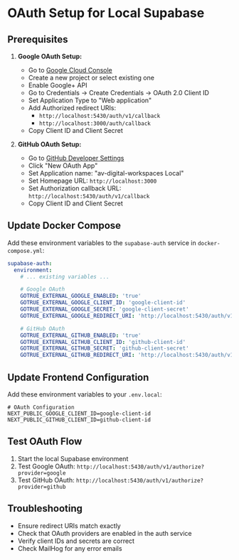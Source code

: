 # OAuth Setup for Local Supabase

## Prerequisites

1. **Google OAuth Setup:**
   - Go to [Google Cloud Console](https://console.cloud.google.com/)
   - Create a new project or select existing one
   - Enable Google+ API
   - Go to Credentials → Create Credentials → OAuth 2.0 Client ID
   - Set Application Type to "Web application"
   - Add Authorized redirect URIs:
     - `http://localhost:5430/auth/v1/callback`
     - `http://localhost:3000/auth/callback`
   - Copy Client ID and Client Secret

2. **GitHub OAuth Setup:**
   - Go to [GitHub Developer Settings](https://github.com/settings/developers)
   - Click "New OAuth App"
   - Set Application name: "av-digital-workspaces Local"
   - Set Homepage URL: `http://localhost:3000`
   - Set Authorization callback URL: `http://localhost:5430/auth/v1/callback`
   - Copy Client ID and Client Secret

## Update Docker Compose

Add these environment variables to the `supabase-auth` service in `docker-compose.yml`:

```yaml
supabase-auth:
  environment:
    # ... existing variables ...

    # Google OAuth
    GOTRUE_EXTERNAL_GOOGLE_ENABLED: 'true'
    GOTRUE_EXTERNAL_GOOGLE_CLIENT_ID: 'google-client-id'
    GOTRUE_EXTERNAL_GOOGLE_SECRET: 'google-client-secret'
    GOTRUE_EXTERNAL_GOOGLE_REDIRECT_URI: 'http://localhost:5430/auth/v1/callback'

    # GitHub OAuth
    GOTRUE_EXTERNAL_GITHUB_ENABLED: 'true'
    GOTRUE_EXTERNAL_GITHUB_CLIENT_ID: 'github-client-id'
    GOTRUE_EXTERNAL_GITHUB_SECRET: 'github-client-secret'
    GOTRUE_EXTERNAL_GITHUB_REDIRECT_URI: 'http://localhost:5430/auth/v1/callback'
```

## Update Frontend Configuration

Add these environment variables to your `.env.local`:

```env
# OAuth Configuration
NEXT_PUBLIC_GOOGLE_CLIENT_ID=google-client-id
NEXT_PUBLIC_GITHUB_CLIENT_ID=github-client-id
```

## Test OAuth Flow

1. Start the local Supabase environment
2. Test Google OAuth: `http://localhost:5430/auth/v1/authorize?provider=google`
3. Test GitHub OAuth: `http://localhost:5430/auth/v1/authorize?provider=github`

## Troubleshooting

- Ensure redirect URIs match exactly
- Check that OAuth providers are enabled in the auth service
- Verify client IDs and secrets are correct
- Check MailHog for any error emails
